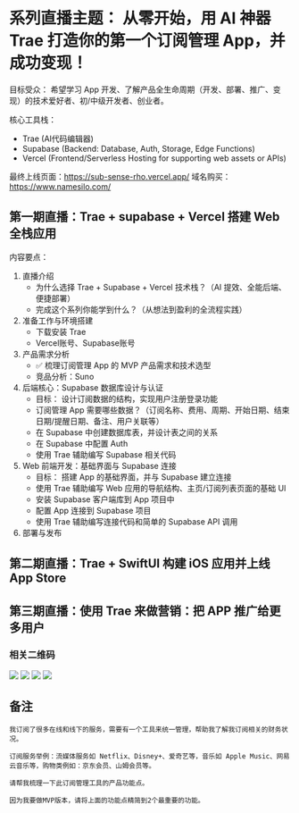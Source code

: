 # 系列直播主题： 从零开始，用 AI 神器 Trae 打造你的第一个订阅管理 App，并成功变现！

目标受众： 希望学习 App 开发、了解产品全生命周期（开发、部署、推广、变现）的技术爱好者、初/中级开发者、创业者。

核心工具栈：

* Trae (AI代码编辑器)
* Supabase (Backend: Database, Auth, Storage, Edge Functions)
* Vercel (Frontend/Serverless Hosting for supporting web assets or APIs)

最终上线页面：https://sub-sense-rho.vercel.app/
域名购买：https://www.namesilo.com/


## 第一期直播：Trae + supabase + Vercel 搭建 Web 全栈应用

内容要点：
1. 直播介绍
    * 为什么选择 Trae + Supabase + Vercel 技术栈？（AI 提效、全能后端、便捷部署）
    * 完成这个系列你能学到什么？（从想法到盈利的全流程实践）
2. 准备工作与环境搭建
    * 下载安装 Trae
    * Vercel账号、Supabase账号
3. 产品需求分析
    * ✅ 梳理订阅管理 App 的 MVP 产品需求和技术选型
    * 竞品分析：Suno
3. 后端核心：Supabase 数据库设计与认证
    * 目标： 设计订阅数据的结构，实现用户注册登录功能
    * 订阅管理 App 需要哪些数据？（订阅名称、费用、周期、开始日期、结束日期/提醒日期、备注、用户关联等）
    * 在 Supabase 中创建数据库表，并设计表之间的关系
    * 在 Supabase 中配置 Auth
    * 使用 Trae 辅助编写 Supabase 相关代码
4. Web 前端开发：基础界面与 Supabase 连接
    * 目标： 搭建 App 的基础界面，并与 Supabase 建立连接
    * 使用 Trae 辅助编写 Web 应用的导航结构、主页/订阅列表页面的基础 UI
    * 安装 Supabase 客户端库到 App 项目中
    * 配置 App 连接到 Supabase 项目
    * 使用 Trae 辅助编写连接代码和简单的 Supabase API 调用
5. 部署与发布

## 第二期直播：Trae + SwiftUI 构建 iOS 应用并上线 App Store

## 第三期直播：使用 Trae 来做营销：把 APP 推广给更多用户


### 相关二维码

![](https://i.mij.rip/2025/05/13/ea4487f16c8b1247891f2aa5fe6c408d.jpeg)
![](https://i.miji.bid/2025/05/13/cf3022c9ebe83fbccf6bbaf4ab4854b7.jpeg)
![](https://i.miji.bid/2025/05/13/baed079aa639d7caf85f71a86e6e0321.jpeg)
![](https://i.miji.bid/2025/05/13/1abaa13a4151ea293fb07e6efe57f54f.jpeg)

## 备注

```
我订阅了很多在线和线下的服务，需要有一个工具来统一管理，帮助我了解我订阅相关的财务状况。

订阅服务举例：流媒体服务如 Netflix、Disney+、爱奇艺等，音乐如 Apple Music、网易云音乐等，购物类例如：京东会员、山姆会员等。

请帮我梳理一下此订阅管理工具的产品功能点。
```

```
因为我要做MVP版本，请将上面的功能点精简到2个最重要的功能。
```

